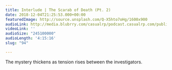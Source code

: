 ```yaml
---
title: Interlude | The Scarab of Death (Pt. 2)
date: 2018-12-04T21:25:53.000+00:00
featuredImage: http://source.unsplash.com/Q-X5hto7oHg/1600x900
audioLink: http://media.blubrry.com/casualrp/podcast.casualrp.com/public/Bonus%20Ep%20_%20The%20Scarab%20of%20Death%20Pt%202%20_%20Coveres%20Third%20Breath.mp3
videoLink: ''
audioSize: "245100000"
audioLength: '4:15:16'
slug: "94"

---
```

The mystery thickens as tension rises between the investigators. 
